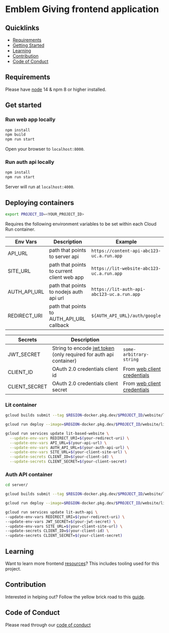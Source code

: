 # Emblem Giving frontend application

## Quicklinks
* [Requirements](requirements)
* [Getting Started](#getting-started)
* [Learning](requirements)
* [Contribution](#contribution)
* [Code of Conduct](#code-of-conduct)

## Requirements

Please have [node](https://nodejs.org/en/ ) 14 & npm 8 or higher installed.

## Get started

### Run web app locally

```bash
npm install
npm build 
npm run start
```

Open your browser to `localhost:8000`.

### Run auth api locally

```bash
npm install
npm run start
```

Server will run at `localhost:4000`.


## Deploying containers

```bash
export PROJECT_ID=<YOUR_PROJECT_ID>
```

Requires the following environment variables to be set within each Cloud Run container.

| Env Vars       | Description                                 | Example                                    |
| -------------- | ------------------------------------------- | ------------------------------------------ |
| API_URL        | path that points to server api              | `https://content-api-abc123-uc.a.run.app`  |
| SITE_URL       | path that points to current client web app  | `https://lit-website-abc123-uc.a.run.app`  |
| AUTH_API_URL   | path that points to nodejs auth api url     | `https://lit-auth-api-abc123-uc.a.run.app` |
| REDIRECT_URI   | path that points to AUTH_API_URL callback   | `${AUTH_API_URL}/auth/google`              |

| Secrets        | Description                                                                                      |                                                                                  |
| -------------- | ------------------------------------------------------------------------------------------------ | -------------------------------------------------------------------------------- |
| JWT_SECRET     | String to encode [jwt token](https://jwt.io/introduction) (only required for auth api container) | `some-arbitrary-string`                                                     |
| CLIENT_ID      | OAuth 2.0 credentials client id                                                                  | From [web client credentials](https://console.cloud.google.com/apis/credentials) |
| CLIENT_SECRET  | OAuth 2.0 credentials client secret                                                              | From [web client credentials](https://console.cloud.google.com/apis/credentials) |


### Lit container

```bash
gcloud builds submit --tag $REGION-docker.pkg.dev/$PROJECT_ID/website/lit-based-website

gcloud run deploy --image=$REGION-docker.pkg.dev/$PROJECT_ID/website/lit-based-website --port 8000

gcloud run services update lit-based-website \
  --update-env-vars REDIRECT_URI=$(your-redirect-uri) \
  --update-env-vars API_URL=$(your-api-url) \
  --update-env-vars AUTH_API_URL=$(your-auth-api-url) \
  --update-env-vars SITE_URL=$(your-client-site-url) \
  --update-secrets CLIENT_ID=$(your-client-id) \
  --update-secrets CLIENT_SECRET=$(your-client-secret)
```

### Auth API container

```bash
cd server/

gcloud builds submit --tag $REGION-docker.pkg.dev/$PROJECT_ID/website/lit-auth-api

gcloud run deploy --image=$REGION-docker.pkg.dev/$PROJECT_ID/website/lit-auth-api --port 4000

gcloud run services update lit-auth-api \
--update-env-vars REDIRECT_URI=$(your-redirect-uri) \
--update-env-vars JWT_SECRET=$(your-jwt-secret) \
--update-env-vars SITE_URL=$(your-client-site-url) \
--update-secrets CLIENT_ID=$(your-client-id) \ 
--update-secrets CLIENT_SECRET=$(your-client-secret)
```

## Learning

Want to learn more frontend [resources](docs/resources.md)? This includes tooling used for this project.

## Contribution

Interested in helping out? Follow the yellow brick road to this [guide](docs/contribution_guide.md).

## Code of Conduct

Please read through our [code of conduct](docs/code_of_conduct.md)
